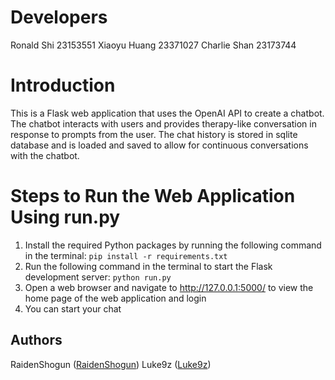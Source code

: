 # Developers
Ronald Shi 23153551  Xiaoyu Huang 23371027  Charlie Shan 23173744
# Introduction
This is a Flask web application that uses the OpenAI API to create a chatbot. The chatbot interacts with users and provides therapy-like conversation in response to prompts from the user. The chat history is stored in sqlite database and is loaded and saved to allow for continuous conversations with the chatbot.

# Steps to Run the Web Application Using run.py
1. Install the required Python packages by running the following command in the terminal:
  `pip install -r requirements.txt`
2. Run the following command in the terminal to start the Flask development server:
  `python run.py`
3. Open a web browser and navigate to http://127.0.0.1:5000/ to view the home page of the web application and login
4. You can start your chat

## Authors
RaidenShogun ([RaidenShogun](https://github.com/RaidenShogun))
Luke9z ([Luke9z](https://github.com/Luke9z))

